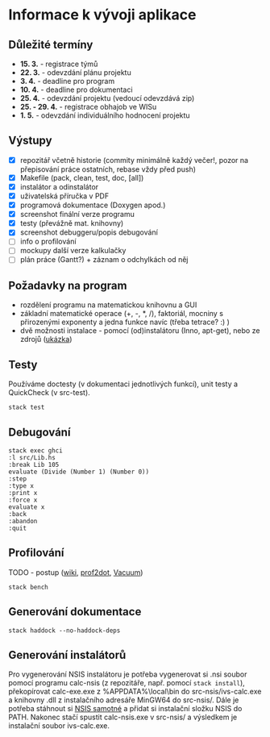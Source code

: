 # Informace k vývoji aplikace

## Důležité termíny
- **15. 3.** - registrace týmů
- **22. 3.** - odevzdání plánu projektu
- **3. 4.** - deadline pro program
- **10. 4.** - deadline pro dokumentaci
- **25. 4.** - odevzdání projektu (vedoucí odevzdává zip)
- **25. - 29. 4.** - registrace obhajob ve WISu
- **1. 5.** - odevzdání individuálního hodnocení projektu

## Výstupy
- [x] repozitář včetně historie (commity minimálně každý večer!, pozor na přepisování práce ostatních, rebase vždy před push)
- [x] Makefile (pack, clean, test, doc, [all])
- [x] instalátor a odinstalátor
- [x] uživatelská příručka v PDF
- [x] programová dokumentace (Doxygen apod.)
- [x] screenshot finální verze programu
- [x] testy (převážně mat. knihovny)
- [x] screenshot debuggeru/popis debugování
- [ ] info o profilování
- [ ] mockupy další verze kalkulačky
- [ ] plán práce (Gantt?) + záznam o odchylkách od něj

## Požadavky na program
- rozdělení programu na matematickou knihovnu a GUI
- základní matematické operace (+, -, \*, /), faktoriál, mocniny s přirozenými exponenty a jedna funkce navíc (třeba tetrace? :) )
- dvě možnosti instalace - pomocí (od)instalátoru (Inno, apt-get), nebo ze zdrojů ([ukázka](http://xmonad.org/intro.html))

## Testy
Používáme doctesty (v dokumentaci jednotlivých funkcí), unit testy a QuickCheck (v src-test).
```
stack test
```

## Debugování
```
stack exec ghci
:l src/Lib.hs
:break Lib 105
evaluate (Divide (Number 1) (Number 0))
:step
:type x
:print x
:force x
evaluate x
:back
:abandon
:quit
```

## Profilování
TODO - postup ([wiki](https://wiki.haskell.org/Performance), [prof2dot](https://hackage.haskell.org/package/prof2dot), [Vacuum](https://thoughtpolice.github.io/vacuum/))
```
stack bench
```

## Generování dokumentace
```
stack haddock --no-haddock-deps
```

## Generování instalátorů
Pro vygenerování NSIS instalátoru je potřeba vygenerovat si .nsi soubor pomocí programu calc-nsis (z repozitáře, např. pomocí `stack install`), překopírovat calc-exe.exe z %APPDATA%\local\bin do src-nsis/ivs-calc.exe a knihovny .dll z instalačního adresáře MinGW64 do src-nsis/. Dále je potřeba stáhnout si [NSIS samotné](http://nsis.sourceforge.net/Main_Page) a přidat si instalační složku NSIS do PATH. Nakonec stačí spustit calc-nsis.exe v src-nsis/ a výsledkem je instalační soubor ivs-calc.exe.
